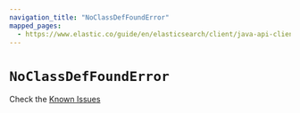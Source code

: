 ```yaml
---
navigation_title: "NoClassDefFoundError"
mapped_pages:
  - https://www.elastic.co/guide/en/elasticsearch/client/java-api-client/current/no-class-def-found-error.html
---
```


# `NoClassDefFoundError`

Check the [Known Issues](/release-notes/known-issues.md#known-issues-9-0-0)
